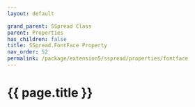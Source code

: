 ```yaml
---
layout: default

grand_parent: SSpread Class
parent: Properties
has_children: false
title: SSpread.FontFace Property
nav_order: 52
permalink: /package/extension5/sspread/properties/fontface
---
```

# {{ page.title }}

